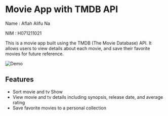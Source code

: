 # Movie App with TMDB API
Name : Aflah Alifu Na

NIM : H071211021

This is a movie app built using the TMDB (The Movie Database) API. It allows users to view details about each movie, and save their favorite movies for future reference.

![Demo](demo.gif)

## Features

- Sort movie and tv Show
- View movie and tv details including synopsis, release date, and average rating
- Save favorite movies to a personal collection
